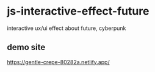# js-interactive-effect-future
interactive ux/ui effect about future, cyberpunk

## demo site
https://gentle-crepe-80282a.netlify.app/
